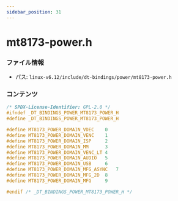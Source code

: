 ```yaml
---
sidebar_position: 31
---
```

# mt8173-power.h

### ファイル情報

- パス: `linux-v6.12/include/dt-bindings/power/mt8173-power.h`

### コンテンツ

```h
/* SPDX-License-Identifier: GPL-2.0 */
#ifndef _DT_BINDINGS_POWER_MT8173_POWER_H
#define _DT_BINDINGS_POWER_MT8173_POWER_H

#define MT8173_POWER_DOMAIN_VDEC	0
#define MT8173_POWER_DOMAIN_VENC	1
#define MT8173_POWER_DOMAIN_ISP		2
#define MT8173_POWER_DOMAIN_MM		3
#define MT8173_POWER_DOMAIN_VENC_LT	4
#define MT8173_POWER_DOMAIN_AUDIO	5
#define MT8173_POWER_DOMAIN_USB		6
#define MT8173_POWER_DOMAIN_MFG_ASYNC	7
#define MT8173_POWER_DOMAIN_MFG_2D	8
#define MT8173_POWER_DOMAIN_MFG		9

#endif /* _DT_BINDINGS_POWER_MT8173_POWER_H */

```
